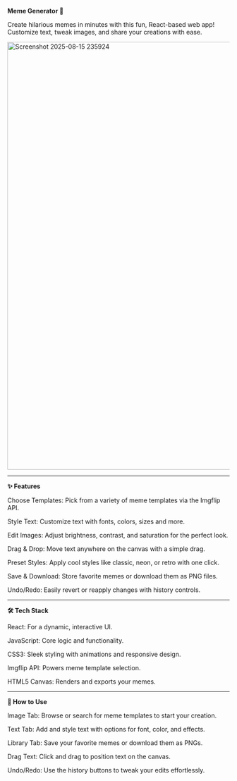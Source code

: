 **Meme Generator 🎉**

Create hilarious memes in minutes with this fun, React-based web app! Customize text, tweak images, and share your creations with ease.

<img width="1919" height="970" alt="Screenshot 2025-08-15 235924" src="https://github.com/user-attachments/assets/dfc68773-d5c9-491d-961c-db9f3892acfa" />

_______________________________________________________________________________________________________________________________________________________

**✨ Features**

Choose Templates: Pick from a variety of meme templates via the Imgflip API.

Style Text: Customize text with fonts, colors, sizes and more.

Edit Images: Adjust brightness, contrast, and saturation for the perfect look.

Drag & Drop: Move text anywhere on the canvas with a simple drag.

Preset Styles: Apply cool styles like classic, neon, or retro with one click.

Save & Download: Store favorite memes or download them as PNG files.

Undo/Redo: Easily revert or reapply changes with history controls.


_______________________________________________________________________________________________________________________________________________________

**🛠️ Tech Stack**

React: For a dynamic, interactive UI.

JavaScript: Core logic and functionality.

CSS3: Sleek styling with animations and responsive design.

Imgflip API: Powers meme template selection.

HTML5 Canvas: Renders and exports your memes.

_______________________________________________________________________________________________________________________________________________________

**🎨 How to Use**

Image Tab: Browse or search for meme templates to start your creation.

Text Tab: Add and style text with options for font, color, and effects.

Library Tab: Save your favorite memes or download them as PNGs.

Drag Text: Click and drag to position text on the canvas.

Undo/Redo: Use the history buttons to tweak your edits effortlessly.
